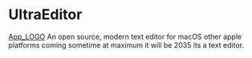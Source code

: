 # UltraEditor
[App_LOGO](https://github-production-user-asset-6210df.s3.amazonaws.com/168763162/425700640-b52575ad-5376-4915-a02d-57074e7eb362.png?X-Amz-Algorithm=AWS4-HMAC-SHA256&X-Amz-Credential=AKIAVCODYLSA53PQK4ZA%2F20250322%2Fus-east-1%2Fs3%2Faws4_request&X-Amz-Date=20250322T031021Z&X-Amz-Expires=300&X-Amz-Signature=32988be6a5c99e939965723444ba39ff767ccca25d200d945896026727f387c3&X-Amz-SignedHeaders=host)
An open source, modern text editor for macOS other apple platforms coming sometime at maximum it will be 2035
its a text editor.
